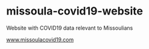 # missoula-covid19-website
Website with COVID19 data relevant to Missoulians

www.missoulacovid19.com
